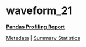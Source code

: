 # waveform_21

[**Pandas Profiling Report**](../docs_sources/profile/waveform_21.html)

[Metadata](metadata.yaml) | [Summary Statistics](summary_stats.csv)

